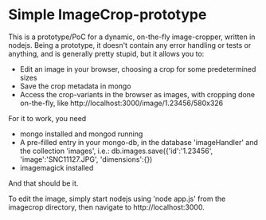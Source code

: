 # Simple ImageCrop-prototype
This is a prototype/PoC for a dynamic, on-the-fly image-cropper, written in nodejs. Being a prototype, it doesn't contain any error handling or tests or anything, and is generally pretty stupid, but it allows you to:

 * Edit an image in your browser, choosing a crop for some predetermined sizes
 * Save the crop metadata in mongo
 * Access the crop-variants in the browser as images, with cropping done on-the-fly, like http://localhost:3000/image/1.23456/580x326

For it to work, you need 

 * mongo installed and mongod running
 * A pre-filled entry in your mongo-db, in the database 'imageHandler' and the collection 'images', i.e.:
    db.images.save({'id':'1.23456', 'image':'SNC11127.JPG', 'dimensions':{})
 * imagemagick installed

And that should be it.

To edit the image, simply start nodejs using 'node app.js' from the imagecrop directory, then navigate to http://localhost:3000.

